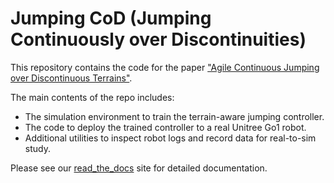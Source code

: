 # Jumping CoD (Jumping Continuously over Discontinuities)

This repository contains the code for the paper ["Agile Continuous Jumping over Discontinuous Terrains"](https://yxyang.github.io/jumping_cod).

The main contents of the repo includes:

* The simulation environment to train the terrain-aware jumping controller.
* The code to deploy the trained controller to a real Unitree Go1 robot.
* Additional utilities to inspect robot logs and record data for real-to-sim study.

Please see our [read_the_docs](https://jumping-cod.readthedocs.io/en/latest/) site for detailed documentation.

